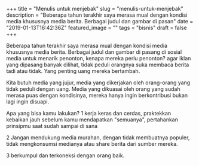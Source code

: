 +++
title = "Menulis untuk menjebak"
slug = "menulis-untuk-menjebak"
description = "Beberapa tahun terakhir saya merasa mual dengan kondisi media khususnya media berita. Berbagai judul dan gambar di pasan"
date = "2019-01-13T16:42:36Z"
featured_image = ""
tags = "bisnis"
draft = false
+++ 
 
Beberapa tahun terakhir saya merasa mual dengan kondisi media khususnya media berita. Berbagai judul dan gambar di pasang di sosial media untuk menarik penonton, kenapa mereka perlu penonton? agar iklan yang dipasang banyak dilihat, tidak peduli orangnya suka membaca berita tadi atau tidak. Yang penting uang mereka bertambah.

Kita butuh media yang jujur, media yang dikerjakan oleh orang-orang yang tidak peduli dengan uang. Media yang dikuasai oleh orang yang sudah merasa puas dengan kondisinya, mereka hanya ingin berkontribusi bukan lagi ingin disuapi.

Apa yang bisa kamu lakukan?
1 kerja keras dan cerdas, praktekkan kebaikan jauh sebelum kamu mendapatkan "semuanya", pertahankan prinsipmu saat sudah sampai di sana

2 Jangan mendukung media murahan, dengan tidak membuatnya populer, tidak mengkonsumsi medianya atau share berita dari sumber mereka. 

3 berkumpul dan terkoneksi dengan orang baik.